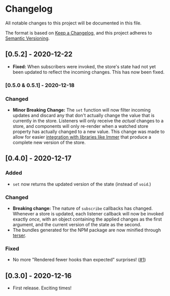 # Changelog

All notable changes to this project will be documented in this file.

The format is based on [Keep a Changelog](https://keepachangelog.com/en/1.0.0/),
and this project adheres to [Semantic Versioning](https://semver.org/spec/v2.0.0.html).

## [0.5.2] - 2020-12-22

- **Fixed:** When subscribers were invoked, the store's state had not yet been updated to reflect the incoming changes. This has now been fixed.

### [0.5.0 & 0.5.1] - 2020-12-18

### Changed

- **Minor Breaking Change:** The `set` function will now filter incoming updates and discard any that don't actually change the value that is currently in the store. Listeners will only receive the _actual_ changes to a store, and components will only re-render when a watched store property has actually changed to a new value. This change was made to allow for easier [integration with libraries like Immer](https://codesandbox.io/s/statery-immer-vr9b2?file=/src/App.tsx:592-783) that produce a complete new version of the store.

## [0.4.0] - 2020-12-17

### Added

- `set` now returns the updated version of the state (instead of `void`.)

### Changed

- **Breaking change:** The nature of `subscribe` callbacks has changed. Whenever a store is updated, each listener callback will now be invoked exactly _once_, with an object containing the applied changes as the first argument, and the current version of the state as the second.
- The bundles generated for the NPM package are now minified through [terser](https://github.com/terser/terser).

### Fixed

- No more "Rendered fewer hooks than expected" surprises! ([#1](https://github.com/hmans/statery/issues/1))

## [0.3.0] - 2020-12-16

- First release. Exciting times!
